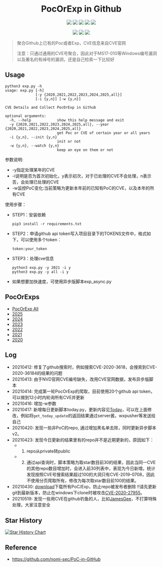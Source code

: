 <h1 align="center">PocOrExp in Github</h1>

<p align="center">
  <img      src="https://visitor-badge.glitch.me/badge?page_id=https://github.com/adminlove520/poc-Collector/README.md"/>
  <img      src="https://img.shields.io/github/stars/adminlove520/poc-Collector"/>  
  <img      src="https://img.shields.io/github/forks/adminlove520/poc-Collector"/> 
  <img      src="https://img.shields.io/github/issues/adminlove520/poc-Collector"/> 
  <img      src="https://img.shields.io/github/license/adminlove520/poc-Collector"/> 
</p>
<p align="center">
<img      src="https://img.shields.io/github/commit-activity/m/adminlove520/poc-Collector"/>
<img      src="https://img.shields.io/github/last-commit/adminlove520/poc-Collector"/>
<img      src="https://img.shields.io/github/repo-size/adminlove520/poc-Collector"/>
</p>     

> 聚合Github上已有的Poc或者Exp，CVE信息来自CVE官网
>
> 注意：只通过通用的CVE号聚合，因此对于MS17-010等Windows编号漏洞以及著名的有绰号的漏洞，还是自己检索一下比较好

## Usage

```
python3 exp.py -h
usage: exp.py [-h]
              [-y {2020,2021,2022,2023,2024,2025,all}]
              [-i {y,n}] [-w {y,n}]

CVE Details and Collect PocOrExp in Github

optional arguments:
  -h, --help            show this help message and exit
  -y {2020,2021,2022,2023,2024,2025,all}, --year {2020,2021,2022,2023,2024,2025,all}
                        get Poc or CVE of certain year or all years
  -i {y,n}, --init {y,n}
                        init or not
  -w {y,n}, --watch {y,n}
                        keep an eye on them or not
```
参数说明:
- -y指定处理某年的CVE
- -i说明是否为首次初始化，y表示初次，对于已处理的CVE不会处理，n表示否，会处理已处理的CVE
- -w监控PoC变化:当前策略为更新本年前的已知有PoC的CVE，以及本年的所有CVE

使用步骤：
- STEP1：安装依赖

  ```
  pip3 install -r requirements.txt
  ```

- STEP2：申请github api token写入项目目录下的TOKENS文件中，格式如下，可以使用多个token：

  ```
  token:your_token
  ```

- STEP3：处理cve信息

  ```
  python3 exp.py -y 2021 -i y
  python3 exp.py -y all -i y
  ```

- 如果想要加快速度，可使用异步版脚本exp_async.py

## PocOrExps
- [PocOrExp All](https://github.com/adminlove520/poc-Collector/blob/main/docs/PocOrExp.md)
- [2025](https://github.com/adminlove520/poc-Collector/tree/main/2025/README.md)
- [2024](https://github.com/adminlove520/poc-Collector/tree/main/2024/README.md)
- [2023](https://github.com/adminlove520/poc-Collector/tree/main/2023/README.md)
- [2022](https://github.com/adminlove520/poc-Collector/tree/main/2022/README.md)
- [2021](https://github.com/adminlove520/poc-Collector/tree/main/2021/README.md)
- [2020](https://github.com/adminlove520/poc-Collector/tree/main/2020/README.md)

## Log
- 20210412: 修复了github搜索时，例如搜索CVE-2020-3618，会搜索到CVE-2020-36184的结果的问题
- 20210413: 由于NVD官网CVE编号缺失，改用CVE官网数据，发布异步版脚本
- 20210414: 完成第一轮PocOrExp的爬取，目前使用20个github api token，可以做到12小时内轮询所有CVE并更新
- 20210416: 增加-w参数
- 20210417: 新增每日更新脚本today.py，更新内容见[Today](https://github.com/ycdxsb/PocOrExp_in_Github/tree/main/Today.md)，可以在上面修改，例如将`get_today_update`的返回结果通过server酱，wxpusher等发送给自己
- 20210420: 发现一些非PoC的repo, 通过增加黑名单去除，同时更新异步脚本v2。
- 20210423: 发现今日更新的结果里有的repo并不是近期更新的，原因如下：
  - 1. repo从private转public
  - 2. 通过api查询时，脚本策略为取star数目前30的结果，因此当同一CVE的其他repo数目增加时，会进入前30列表中，表现为今日新增。统计发现按照CVE号搜索结果超过100的大洞只有CVE-2019-0708，因此不使用分页爬取所有，修改为每次取star数目前100的结果。
- 20210430: [download](https://github.com/adminlove520/poc-Collector/tree/main/scripts/download.py)下载所有PoC/Exp，防止repo被发布者删除 !!请先更新
git到最新版本，防止在windows下clone时被攻击[CVE-2020-27955](https://github.com/yhsung/cve-2020-27955-poc)。
- 20210519: 发现一些用CVE在github钓鱼的人，比如[JamesGee](https://github.com/JamesGeee)，不打算特殊处理，大家注意安全

## Star History

[![Star History Chart](https://api.star-history.com/svg?repos=adminlove520/poc-Collector&type=Date)](https://www.star-history.com/#adminlove520/poc-Collector&Date)

## Reference
- https://github.com/nomi-sec/PoC-in-GitHub



